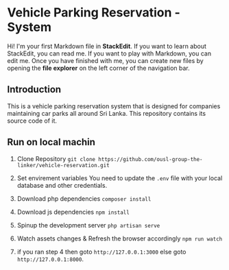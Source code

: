 # Vehicle Parking Reservation - System

Hi! I'm your first Markdown file in **StackEdit**. If you want to learn about StackEdit, you can read me. If you want to play with Markdown, you can edit me. Once you have finished with me, you can create new files by opening the **file explorer** on the left corner of the navigation bar.


## Introduction
This is a vehicle parking reservation system that is designed for companies maintaining car parks all around Sri Lanka. This repository contains its source code of it.

## Run on local machin

1. Clone Repository
`git clone https://github.com/ousl-group-the-linker/vehicle-reservation.git`

2. Set envirement variables
You need to update the `.env` file with your local database and other credentials.

3. Download php dependencies
`composer install`
4. Download js dependencies
`npm install`

6. Spinup the development server
`php artisan serve`

7. Watch assets changes & Refresh the browser accordingly
`npm run watch`

8. if you ran step 4 then goto `http://127.0.0.1:3000` else goto `http://127.0.0.1:8000`.

